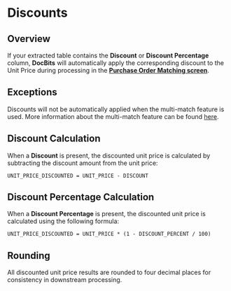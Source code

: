 # Discounts

## **Overview**

If your extracted table contains the **Discount** or **Discount Percentage** column, **DocBits** will automatically apply the corresponding discount to the Unit Price during processing in the [**Purchase Order Matching screen**](./).

## Exceptions

Discounts will not be automatically applied when the multi-match feature is used. More information about the multi-match feature can be found [here](./#multi-matches).

## Discount Calculation

When a **Discount** is present, the discounted unit price is calculated by subtracting the discount amount from the unit price:

```
UNIT_PRICE_DISCOUNTED = UNIT_PRICE - DISCOUNT
```

## Discount Percentage Calculation

When a **Discount Percentage** is present, the discounted unit price is calculated using the following formula:

```
UNIT_PRICE_DISCOUNTED = UNIT_PRICE * (1 - DISCOUNT_PERCENT / 100)
```

## Rounding

All discounted unit price results are rounded to four decimal places for consistency in downstream processing.
